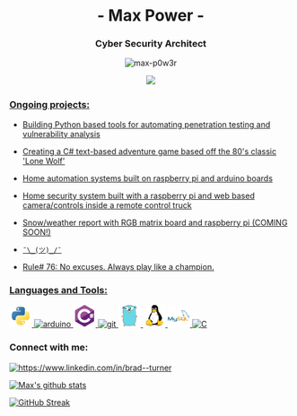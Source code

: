 <h1 align="center"> - Max Power -</h1>
<h3 align="center">Cyber Security Architect</h3>
<p align="center"> <img src="https://komarev.com/ghpvc/?username=max-p0w3r&label=Profile%20views&color=0e75b6&style=flat" alt="max-p0w3r" /></p> 
<p align="center"> <a href="https://www.crayola.com/" target="_blank" rel="noreferrer"> <img src="https://forthebadge.com/images/badges/powered-by-black-magic.svg"/> </p>
 
<h3 align="left"> Ongoing projects: </h3>

- Building Python based tools for automating penetration testing and vulnerability analysis

- Creating a C# text-based adventure game based off the 80's classic 'Lone Wolf'

- Home automation systems built on raspberry pi and arduino boards

- Home security system built with a raspberry pi and web based camera/controls inside a remote control truck 

- Snow/weather report with RGB matrix board and raspberry pi (COMING SOON!)

- `¯\_(ツ)_/¯`

- Rule# 76: No excuses. Always play like a champion.

<h3 align="left"> Languages and Tools: </h3>
 
<a href="https://www.python.org" target="_blank" rel="noreferrer"> <img src="https://raw.githubusercontent.com/devicons/devicon/master/icons/python/python-original.svg" alt="python" width="40" height="40"/> </a> <a href="https://www.arduino.cc/" target="_blank" rel="noreferrer"> <img src="https://cdn.worldvectorlogo.com/logos/arduino-1.svg" alt="arduino" width="40" height="40"/> </a> <a href="https://www.w3schools.com/cs/" target="_blank" rel="noreferrer"> <img src="https://raw.githubusercontent.com/devicons/devicon/master/icons/csharp/csharp-original.svg" alt="csharp" width="40" height="40"/> </a> <a href="https://git-scm.com/" target="_blank" rel="noreferrer"> <img src="https://www.vectorlogo.zone/logos/git-scm/git-scm-icon.svg" alt="git" width="40" height="40"/> </a> <a href="https://golang.org" target="_blank" rel="noreferrer"> <img src="https://raw.githubusercontent.com/devicons/devicon/master/icons/go/go-original.svg" alt="go" width="40" height="40"/> </a> <a href="https://www.linux.org/" target="_blank" rel="noreferrer"> <img src="https://raw.githubusercontent.com/devicons/devicon/master/icons/linux/linux-original.svg" alt="linux" width="40" height="40"/> </a> <a href="https://www.mysql.com/" target="_blank" rel="noreferrer"> <img src="https://raw.githubusercontent.com/devicons/devicon/master/icons/mysql/mysql-original-wordmark.svg" alt="mysql" width="40" height="40"/> </a> 
<a href="http://google.com" target="_blank" rel="noreferrer"> <img src="https://raw.githubusercontent.com/jmnote/z-icons/master/svg/c.svg" alt="C" width="40" height="40"/> </a> 

<h3 align="left"> Connect with me: </h3>
<a href="https://www.linkedin.com/in/brad--turner" target="_blank" rel="noreferrer"> <img align="center" src="https://img.shields.io/badge/linkedin-%230077B5.svg?style=plastic&logo=linkedin&logoColor=white" alt="https://www.linkedin.com/in/brad--turner" /></a>
<!-- GHOST IN THE WIRE -->

<p> </p>

[![Max's github stats](https://github-readme-stats.vercel.app/api?username=max-p0w3r&theme=blue-green)](https://github.com/max-p0w3r/github-readme-stats)

[![GitHub Streak](https://streak-stats.demolab.com/?user=max-p0w3r&theme=blue-green)](https://git.io/streak-stats)
